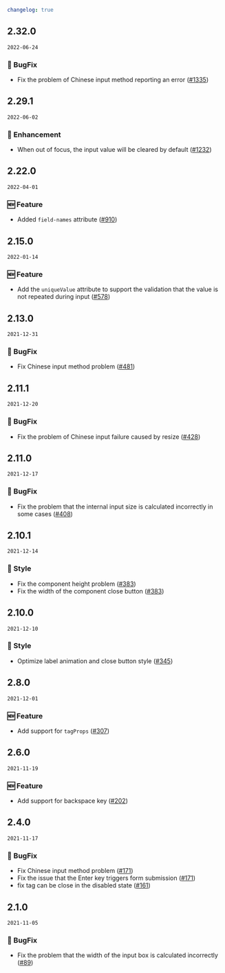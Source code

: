 ```yaml
changelog: true
```

## 2.32.0

`2022-06-24`

### 🐛 BugFix

- Fix the problem of Chinese input method reporting an error ([#1335](https://github.com/arco-design/arco-design-vue/pull/1335))


## 2.29.1

`2022-06-02`

### 💎 Enhancement

- When out of focus, the input value will be cleared by default ([#1232](https://github.com/arco-design/arco-design-vue/pull/1232))


## 2.22.0

`2022-04-01`

### 🆕 Feature

- Added `field-names` attribute ([#910](https://github.com/arco-design/arco-design-vue/pull/910))


## 2.15.0

`2022-01-14`

### 🆕 Feature

- Add the `uniqueValue` attribute to support the validation that the value is not repeated during input ([#578](https://github.com/arco-design/arco-design-vue/pull/578))


## 2.13.0

`2021-12-31`

### 🐛 BugFix

- Fix Chinese input method problem ([#481](https://github.com/arco-design/arco-design-vue/pull/481))


## 2.11.1

`2021-12-20`

### 🐛 BugFix

- Fix the problem of Chinese input failure caused by resize ([#428](https://github.com/arco-design/arco-design-vue/pull/428))


## 2.11.0

`2021-12-17`

### 🐛 BugFix

- Fix the problem that the internal input size is calculated incorrectly in some cases ([#408](https://github.com/arco-design/arco-design-vue/pull/408))


## 2.10.1

`2021-12-14`

### 💅 Style

- Fix the component height problem ([#383](https://github.com/arco-design/arco-design-vue/pull/383))
- Fix the width of the component close button ([#383](https://github.com/arco-design/arco-design-vue/pull/383))


## 2.10.0

`2021-12-10`

### 💅 Style

- Optimize label animation and close button style ([#345](https://github.com/arco-design/arco-design-vue/pull/345))


## 2.8.0

`2021-12-01`

### 🆕 Feature

- Add support for `tagProps` ([#307](https://github.com/arco-design/arco-design-vue/pull/307))


## 2.6.0

`2021-11-19`

### 🆕 Feature

- Add support for backspace key ([#202](https://github.com/arco-design/arco-design-vue/pull/202))


## 2.4.0

`2021-11-17`

### 🐛 BugFix

- Fix Chinese input method problem ([#171](https://github.com/arco-design/arco-design-vue/pull/171))
- Fix the issue that the Enter key triggers form submission ([#171](https://github.com/arco-design/arco-design-vue/pull/171))
- fix tag can be close in the disabled state ([#161](https://github.com/arco-design/arco-design-vue/pull/161))


## 2.1.0

`2021-11-05`

### 🐛 BugFix

- Fix the problem that the width of the input box is calculated incorrectly ([#89](https://github.com/arco-design/arco-design-vue/pull/89))

